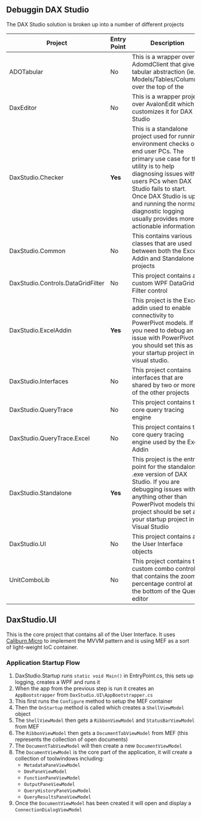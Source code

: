 ## Debuggin DAX Studio

The DAX Studio solution is broken up into a number of different projects

| **Project** | **Entry Point** | **Description**|
| --- | --- | --- |
| ADOTabular | No | This is a wrapper over AdomdClient that gives a tabular abstraction (ie. Models/Tables/Columns) over the top of the  |
| DaxEditor | No | This is a wrapper project over AvalonEdit which customizes it for DAX Studio |
| DaxStudio.Checker | **Yes** | This is a standalone project used for running environment checks on end user PCs. The primary use case for this utility is to help diagnosing issues with users PCs when DAX Studio fails to start. Once DAX Studio is up and running the normal diagnostic logging usually provides more actionable information. |
| DaxStudio.Common | No | This contains various classes that are used between both the Excel Addin and Standalone projects |
| DaxStudio.Controls.DataGridFilter | No | This project contains a custom WPF DataGrid Filter control |
| DaxStudio.ExcelAddin | **Yes** | This project is the Excel addin used to enable connectivity to PowerPivot models. If you need to debug an issue with PowerPivot you should set this as your startup project in visual studio.  |
| DaxStudio.Interfaces | No | This project contains interfaces that are shared by two or more of the other projects |
| DaxStudio.QueryTrace | No | This project contains the core query tracing engine |
| DaxStudio.QueryTrace.Excel | No | This project contains the core query tracing engine used by the Excel Addin |
| DaxStudio.Standalone | **Yes** | This project is the entry point for the standalone .exe version of DAX Studio. If you are debugging issues with anything other than PowerPivot models this project should be set as your startup project in Visual Studio |
| DaxStudio.UI | No | This project contains all the User Interface objects |
| UnitComboLib | No | This project contains the custom combo control that contains the zoom percentage control at the bottom of the Query editor |

## DaxStudio.UI

This is the core project that contains all of the User Interface. It uses [Caliburn.Micro](https://caliburnmicro.com) to implement the MVVM pattern and is using MEF as a sort of light-weight IoC container. 

### Application Startup Flow

1. DaxStudio.Startup runs `static void Main()` in EntryPoint.cs, this sets up logging, creates a WPF and runs it
1. When the app from the previous step is run it creates an `AppBootstrapper` from `DaxStudio.UI\AppBootstrapper.cs`
1. This first runs the `Configure` method to setup the MEF container
1. Then the `OnStartup` method is called which creates a `ShellViewModel` object
1. The `ShellViewModel` then gets a `RibbonViewModel` and `StatusBarViewModel` from MEF
1. The `RibbonViewModel` then gets a `DocumentTabViewModel` from MEF (this represents the collection of open documents)
1. The `DocumentTabViewModel` will then create a new `DocumentViewModel` 
1. The `DocumentViewModel` is the core part of the application, it will create a collection of toolwindows including:
    - `MetadataPaneViewModel`
    - `DmvPaneViewModel`
    - `FunctionPaneViewModel`
    - `OutputPaneViewModel`
    - `QueryHistoryPaneViewModel`
    - `QueryResultsPaneViewModel`
1. Once the `DocumentViewModel` has been created it will open and display a `ConnectionDialogViewModel`
